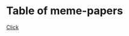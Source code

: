 <h1>Table of meme-papers</h1>
<a href="https://palgitts.github.io/Meme-Paper---Track/meme_papers.html" target="_blank">Click</a>
